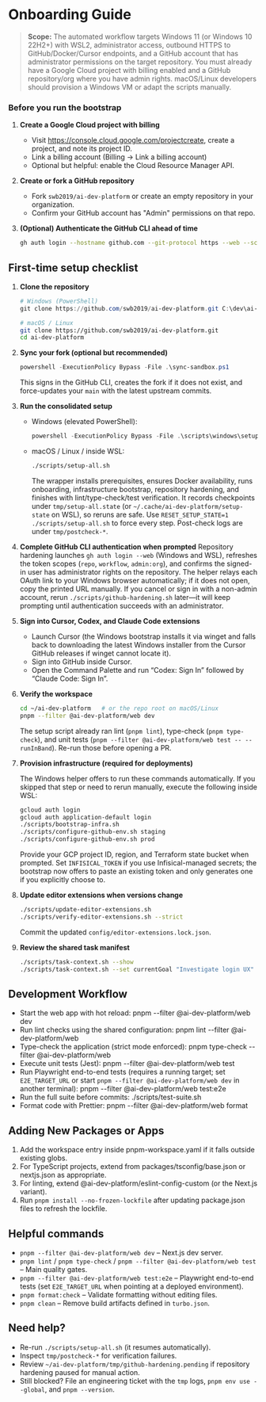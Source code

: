 # Onboarding Guide

> **Scope:** The automated workflow targets Windows 11 (or Windows 10 22H2+) with WSL2, administrator access, outbound HTTPS to GitHub/Docker/Cursor endpoints, and a GitHub account that has administrator permissions on the target repository. You must already have a Google Cloud project with billing enabled and a GitHub repository/org where you have admin rights. macOS/Linux developers should provision a Windows VM or adapt the scripts manually.

### Before you run the bootstrap

1. **Create a Google Cloud project with billing**
   - Visit <https://console.cloud.google.com/projectcreate>, create a project, and note its project ID.
   - Link a billing account (Billing → Link a billing account)
   - Optional but helpful: enable the Cloud Resource Manager API.

2. **Create or fork a GitHub repository**
   - Fork `swb2019/ai-dev-platform` or create an empty repository in your organization.
   - Confirm your GitHub account has "Admin" permissions on that repo.

3. **(Optional) Authenticate the GitHub CLI ahead of time**
   ```bash
   gh auth login --hostname github.com --git-protocol https --web --scopes "repo,workflow,admin:org"
   ```

## First-time setup checklist

1. **Clone the repository**

   ```powershell
   # Windows (PowerShell)
   git clone https://github.com/swb2019/ai-dev-platform.git C:\dev\ai-dev-platform
   ```

   ```bash
   # macOS / Linux
   git clone https://github.com/swb2019/ai-dev-platform.git
   cd ai-dev-platform
   ```

2. **Sync your fork (optional but recommended)**

   ```powershell
   powershell -ExecutionPolicy Bypass -File .\sync-sandbox.ps1
   ```

   This signs in the GitHub CLI, creates the fork if it does not exist, and force-updates your `main` with the latest upstream commits.

3. **Run the consolidated setup**
   - Windows (elevated PowerShell):
     ```powershell
     powershell -ExecutionPolicy Bypass -File .\scripts\windows\setup.ps1
     ```
   - macOS / Linux / inside WSL:
     ```bash
     ./scripts/setup-all.sh
     ```
     The wrapper installs prerequisites, ensures Docker availability, runs onboarding, infrastructure bootstrap, repository hardening, and finishes with lint/type-check/test verification. It records checkpoints under `tmp/setup-all.state` (or `~/.cache/ai-dev-platform/setup-state` on WSL), so reruns are safe. Use `RESET_SETUP_STATE=1 ./scripts/setup-all.sh` to force every step. Post-check logs are under `tmp/postcheck-*`.

4. **Complete GitHub CLI authentication when prompted**
   Repository hardening launches `gh auth login --web` (Windows and WSL), refreshes the token scopes (`repo`, `workflow`, `admin:org`), and confirms the signed-in user has administrator rights on the repository. The helper relays each OAuth link to your Windows browser automatically; if it does not open, copy the printed URL manually. If you cancel or sign in with a non-admin account, rerun `./scripts/github-hardening.sh` later—it will keep prompting until authentication succeeds with an administrator.

5. **Sign into Cursor, Codex, and Claude Code extensions**
   - Launch Cursor (the Windows bootstrap installs it via winget and falls back to downloading the latest Windows installer from the Cursor GitHub releases if winget cannot locate it).
   - Sign into GitHub inside Cursor.
   - Open the Command Palette and run “Codex: Sign In” followed by “Claude Code: Sign In”.

6. **Verify the workspace**

   ```bash
   cd ~/ai-dev-platform   # or the repo root on macOS/Linux
   pnpm --filter @ai-dev-platform/web dev
   ```

   The setup script already ran lint (`pnpm lint`), type-check (`pnpm type-check`), and unit tests (`pnpm --filter @ai-dev-platform/web test -- --runInBand`). Re-run those before opening a PR.

7. **Provision infrastructure (required for deployments)**

   The Windows helper offers to run these commands automatically. If you skipped that step or need to rerun manually, execute the following inside WSL:

   ```bash
   gcloud auth login
   gcloud auth application-default login
   ./scripts/bootstrap-infra.sh
   ./scripts/configure-github-env.sh staging
   ./scripts/configure-github-env.sh prod
   ```

   Provide your GCP project ID, region, and Terraform state bucket when prompted. Set `INFISICAL_TOKEN` if you use Infisical-managed secrets; the bootstrap now offers to paste an existing token and only generates one if you explicitly choose to.

8. **Update editor extensions when versions change**

   ```bash
   ./scripts/update-editor-extensions.sh
   ./scripts/verify-editor-extensions.sh --strict
   ```

   Commit the updated `config/editor-extensions.lock.json`.

9. **Review the shared task manifest**
   ```bash
   ./scripts/task-context.sh --show
   ./scripts/task-context.sh --set currentGoal "Investigate login UX"
   ```

## Development Workflow

- Start the web app with hot reload:
  pnpm --filter @ai-dev-platform/web dev
- Run lint checks using the shared configuration:
  pnpm lint --filter @ai-dev-platform/web
- Type-check the application (strict mode enforced):
  pnpm type-check --filter @ai-dev-platform/web
- Execute unit tests (Jest):
  pnpm --filter @ai-dev-platform/web test
- Run Playwright end-to-end tests (requires a running target; set `E2E_TARGET_URL` or start `pnpm --filter @ai-dev-platform/web dev` in another terminal):
  pnpm --filter @ai-dev-platform/web test:e2e
- Run the full suite before commits:
  ./scripts/test-suite.sh
- Format code with Prettier:
  pnpm --filter @ai-dev-platform/web format

## Adding New Packages or Apps

1. Add the workspace entry inside pnpm-workspace.yaml if it falls outside existing globs.
2. For TypeScript projects, extend from packages/tsconfig/base.json or nextjs.json as appropriate.
3. For linting, extend @ai-dev-platform/eslint-config-custom (or the Next.js variant).
4. Run `pnpm install --no-frozen-lockfile` after updating package.json files to refresh the lockfile.

## Helpful commands

- `pnpm --filter @ai-dev-platform/web dev` – Next.js dev server.
- `pnpm lint` / `pnpm type-check` / `pnpm --filter @ai-dev-platform/web test` – Main quality gates.
- `pnpm --filter @ai-dev-platform/web test:e2e` – Playwright end-to-end tests (set `E2E_TARGET_URL` when pointing at a deployed environment).
- `pnpm format:check` – Validate formatting without editing files.
- `pnpm clean` – Remove build artifacts defined in `turbo.json`.

## Need help?

- Re-run `./scripts/setup-all.sh` (it resumes automatically).
- Inspect `tmp/postcheck-*` for verification failures.
- Review `~/ai-dev-platform/tmp/github-hardening.pending` if repository hardening paused for manual action.
- Still blocked? File an engineering ticket with the `tmp` logs, `pnpm env use --global`, and `pnpm --version`.
